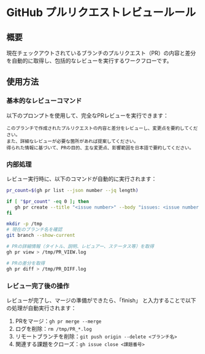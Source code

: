 # GitHub プルリクエストレビュールール

## 概要
現在チェックアウトされているブランチのプルリクエスト（PR）の内容と差分を自動的に取得し、包括的なレビューを実行するワークフローです。

## 使用方法

### 基本的なレビューコマンド
以下のプロンプトを使用して、完全なPRレビューを実行できます：

```
このブランチで作成されたプルリクエストの内容と差分をレビューし、変更点を要約してください。
また、詳細なレビューが必要な箇所があれば提案してください。
得られた情報に基づいて、PRの目的、主な変更点、影響範囲を日本語で要約してください。
```

### 内部処理
レビュー実行時に、以下のコマンドが自動的に実行されます：

```bash
pr_count=$(gh pr list --json number --jq length)

if [ "$pr_count" -eq 0 ]; then
   gh pr create --title "<issue number>" --body "issues: <issue number or ''>"
fi
```

```bash
mkdir -p /tmp
# 現在のブランチ名を確認
git branch --show-current

# PRの詳細情報（タイトル、説明、レビュアー、ステータス等）を取得
gh pr view > /tmp/PR_VIEW.log

# PRの差分を取得
gh pr diff > /tmp/PR_DIFF.log
```

### レビュー完了後の操作
レビューが完了し、マージの準備ができたら、「finish」 と入力することで以下の処理が自動実行されます：

1. PRをマージ：`gh pr merge --merge`
2. ログを削除：`rm /tmp/PR_*.log`
3. リモートブランチを削除：`git push origin --delete <ブランチ名>`
4. 関連する課題をクローズ：`gh issue close <課題番号>`
